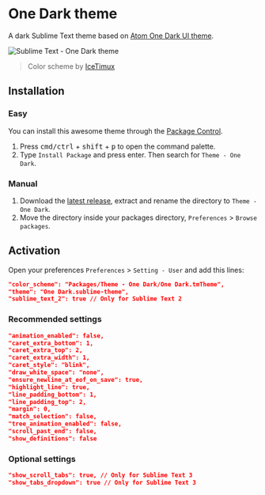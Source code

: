 # One Dark theme
A dark Sublime Text theme based on [Atom One Dark UI theme](https://github.com/atom/one-dark-ui).

![Sublime Text - One Dark theme](http://i.imgur.com/DyTXxc5.png)
> Color scheme by [IceTimux](https://github.com/IceTimux/one-dark-sublime-text-3-color-scheme)

## Installation

### Easy
You can install this awesome theme through the [Package Control](https://packagecontrol.io/installation).

1. Press <kbd>cmd/ctrl</kbd> + <kbd>shift</kbd> + <kbd>p</kbd> to open the command palette.
2. Type `Install Package` and press enter. Then search for `Theme - One Dark`.

### Manual
1. Download the [latest release](https://github.com/andresmichel/one-dark-theme/releases/latest), extract and rename the directory to `Theme - One Dark`.
2. Move the directory inside your packages directory, `Preferences` > `Browse packages`.

## Activation
Open your preferences `Preferences` > `Setting - User` and add this lines:

```json
"color_scheme": "Packages/Theme - One Dark/One Dark.tmTheme",
"theme": "One Dark.sublime-theme",
"sublime_text_2": true // Only for Sublime Text 2
```

### Recommended settings
```json
"animation_enabled": false,
"caret_extra_bottom": 1,
"caret_extra_top": 2,
"caret_extra_width": 1,
"caret_style": "blink",
"draw_white_space": "none",
"ensure_newline_at_eof_on_save": true,
"highlight_line": true,
"line_padding_bottom": 1,
"line_padding_top": 2,
"margin": 0,
"match_selection": false,
"tree_animation_enabled": false,
"scroll_past_end": false,
"show_definitions": false
```

### Optional settings
```json
"show_scroll_tabs": true, // Only for Sublime Text 3
"show_tabs_dropdown": true // Only for Sublime Text 3
```
